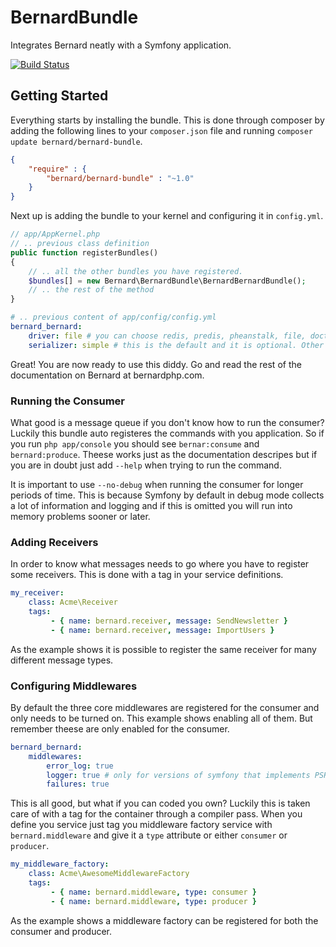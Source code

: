BernardBundle
=============

Integrates Bernard neatly with a Symfony application.

[![Build Status](https://travis-ci.org/bernardphp/BernardBundle.png?branch=master)](https://travis-ci.org/bernardphp/BernardBundle)

Getting Started
---------------

Everything starts by installing the bundle. This is done through composer by adding the following lines
to your `composer.json` file and running `composer update bernard/bernard-bundle`.

``` json
{
    "require" : {
        "bernard/bernard-bundle" : "~1.0"
    }
}
```

Next up is adding the bundle to your kernel and configuring it in `config.yml`.

``` php
// app/AppKernel.php
// .. previous class definition
public function registerBundles()
{
    // .. all the other bundles you have registered.
    $bundles[] = new Bernard\BernardBundle\BernardBernardBundle();
    // .. the rest of the method
}
```

``` yml
# .. previous content of app/config/config.yml
bernard_bernard:
    driver: file # you can choose redis, predis, pheanstalk, file, doctrine etc.
    serializer: simple # this is the default and it is optional. Other values are symfony or jms
```

Great! You are now ready to use this diddy. Go and read the rest of the documentation on Bernard at bernardphp.com.

### Running the Consumer

What good is a message queue if you don't know how to run the consumer? Luckily this bundle auto registeres the commands
with you application. So if you run `php app/console` you should see `bernar:consume` and `bernard:produce`. Theese
works just as the documentation descripes but if you are in doubt just add `--help` when trying to run the command.

It is important to use `--no-debug` when running the consumer for longer periods of time. This is because Symfony by
default in debug mode collects a lot of information and logging and if this is omitted you will run into memory problems
sooner or later.

### Adding Receivers

In order to know what messages needs to go where you have to register some receivers. This is done with a tag in your
service definitions.

``` yaml
my_receiver:
    class: Acme\Receiver
    tags:
         - { name: bernard.receiver, message: SendNewsletter }
         - { name: bernard.receiver, message: ImportUsers }
```

As the example shows it is possible to register the same receiver for many different message types.

### Configuring Middlewares

By default the three core middlewares are registered for the consumer and only needs to be turned on. This example shows
enabling all of them. But remember theese are only enabled for the consumer.

``` yaml
bernard_bernard:
    middlewares:
        error_log: true
        logger: true # only for versions of symfony that implements PSR-3
        failures: true
```

This is all good, but what if you can coded you own? Luckily this is taken care of with a tag for the container through
a compiler pass. When you define you service just tag you middleware factory service with `bernard.middleware` and give
it a `type` attribute or either `consumer` or `producer`.

``` yaml
my_middleware_factory:
    class: Acme\AwesomeMiddlewareFactory
    tags:
         - { name: bernard.middleware, type: consumer }
         - { name: bernard.middleware, type: producer }
```

As the example shows a middleware factory can be registered for both the consumer and producer.
